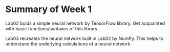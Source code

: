 # Summary of Week 1

Lab02 buids a simple neural network by TensorFlow library. Get acquainted with basic functions/syntaxes of this library.

Lab03 recreates the neural network built in Lab02 by NumPy. This helps to understand the underlying calculations of a neural network.